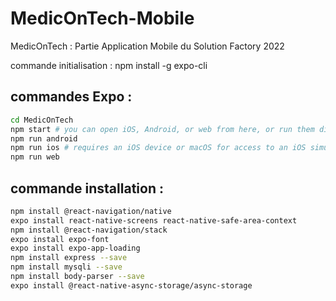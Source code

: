 # MedicOnTech-Mobile
MedicOnTech : Partie Application Mobile du Solution Factory 2022

commande initialisation : 
npm install -g expo-cli

## commandes Expo :
```bash
cd MedicOnTech
npm start # you can open iOS, Android, or web from here, or run them directly with the commands below.
npm run android
npm run ios # requires an iOS device or macOS for access to an iOS simulator
npm run web
```

## commande installation : 
```bash
npm install @react-navigation/native
expo install react-native-screens react-native-safe-area-context
npm install @react-navigation/stack
expo install expo-font
expo install expo-app-loading
npm install express --save
npm install mysqli --save
npm install body-parser --save
expo install @react-native-async-storage/async-storage
```